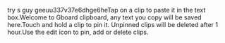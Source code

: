 try s guy geeuu337v37e6dhge6heTap on a clip to paste it in the text box.Welcome to Gboard clipboard, any text you copy will be saved here.Touch and hold a clip to pin it. Unpinned clips will be deleted after 1 hour.Use the edit icon to pin, add or delete clips.

